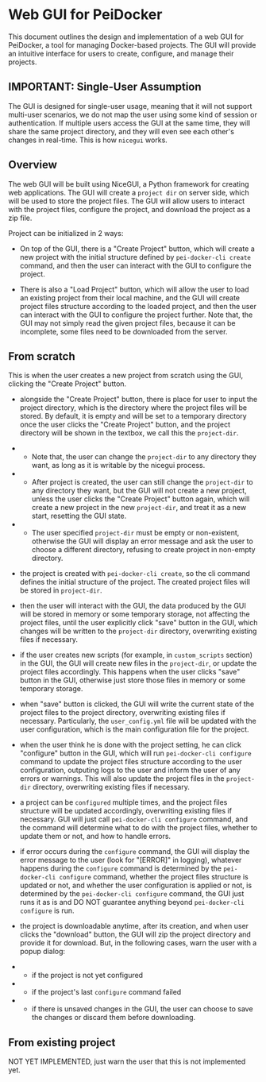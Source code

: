 # Web GUI for PeiDocker

This document outlines the design and implementation of a web GUI for PeiDocker, a tool for managing Docker-based projects. The GUI will provide an intuitive interface for users to create, configure, and manage their projects.

## IMPORTANT: Single-User Assumption

The GUI is designed for single-user usage, meaning that it will not support multi-user scenarios, we do not map the user using some kind of session or authentication. If multiple users access the GUI at the same time, they will share the same project directory, and they will even see each other's changes in real-time. This is how `nicegui` works.

## Overview

The web GUI will be built using NiceGUI, a Python framework for creating web applications. The GUI will create a `project dir` on server side, which will be used to store the project files. The GUI will allow users to interact with the project files, configure the project, and download the project as a zip file.

Project can be initialized in 2 ways:

- On top of the GUI, there is a "Create Project" button, which will create a new project with the initial structure defined by `pei-docker-cli create` command, and then the user can interact with the GUI to configure the project.

- There is also a "Load Project" button, which will allow the user to load an existing project from their local machine, and the GUI will create project files structure according to the loaded project, and then the user can interact with the GUI to configure the project further. Note that, the GUI may not simply read the given project files, because it can be incomplete, some files need to be downloaded from the server.

## From scratch

This is when the user creates a new project from scratch using the GUI, clicking the "Create Project" button.

- alongside the "Create Project" button, there is place for user to input the project directory, which is the directory where the project files will be stored. By default, it is empty and will be set to a temporary directory once the user clicks the "Create Project" button, and the project directory will be shown in the textbox, we call this the `project-dir`.
- - Note that, the user can change the `project-dir` to any directory they want, as long as it is writable by the nicegui process.
- - After project is created, the user can still change the `project-dir` to any directory they want, but the GUI will not create a new project, unless the user clicks the "Create Project" button again, which will create a new project in the new `project-dir`, and treat it as a new start, resetting the GUI state.
- - The user specified `project-dir` must be empty or non-existent, otherwise the GUI will display an error message and ask the user to choose a different directory, refusing to create project in non-empty directory.

- the project is created with `pei-docker-cli create`, so the cli command defines the initial structure of the project. The created project files will be stored in `project-dir`.

- then the user will interact with the GUI, the data produced by the GUI will be stored in memory or some temporary storage, not affecting the project files, until the user explicitly click "save" button in the GUI, which changes will be written to the `project-dir` directory, overwriting existing files if necessary.

- if the user creates new scripts (for example, in `custom_scripts` section) in the GUI, the GUI will create new files in the `project-dir`, or update the project files accordingly. This happens when the user clicks "save" button in the GUI, otherwise just store those files in memory or some temporary storage.

- when "save" button is clicked, the GUI will write the current state of the project files to the project directory, overwriting existing files if necessary. Particularly, the `user_config.yml` file will be updated with the user configuration, which is the main configuration file for the project.

- when the user think he is done with the project setting, he can click "configure" button in the GUI, which will run `pei-docker-cli configure` command to update the project files structure according to the user configuration, outputing logs to the user and inform the user of any errors or warnings. This will also update the project files in the `project-dir` directory, overwriting existing files if necessary.

- a project can be `configured` multiple times, and the project files structure will be updated accordingly, overwriting existing files if necessary. GUI will just call `pei-docker-cli configure` command, and the command will determine what to do with the project files, whether to update them or not, and how to handle errors.

- if error occurs during the `configure` command, the GUI will display the error message to the user (look for "[ERROR]" in logging), whatever happens during the `configure` command is determined by the `pei-docker-cli configure` command, whether the project files structure is updated or not, and whether the user configuration is applied or not, is determined by the `pei-docker-cli configure` command, the GUI just runs it as is and DO NOT guarantee anything beyond `pei-docker-cli configure` is run.

- the project is downloadable anytime, after its creation, and when user clicks the "download" button, the GUI will zip the project directory and provide it for download. But, in the following cases, warn the user with a popup dialog:
- - if the project is not yet configured
- - if the project's last `configure` command failed
- - if there is unsaved changes in the GUI, the user can choose to save the changes or discard them before downloading.

## From existing project

NOT YET IMPLEMENTED, just warn the user that this is not implemented yet.